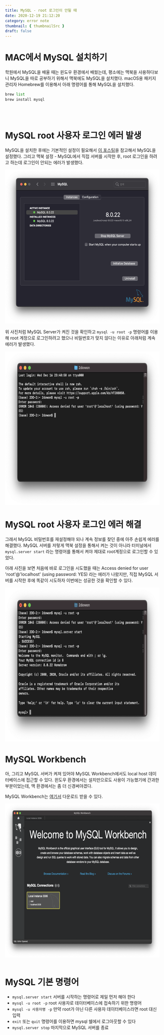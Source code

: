```yaml
---
title: MySQL - root 로그인이 안될 때
date: 2020-12-19 21:12:20
category: error note
thumbnail: { thumbnailSrc }
draft: false
---
```


# MAC에서 MySQL 설치하기

학원에서 MySQL을 배울 때는 윈도우 환경에서 배웠는데, 평소에는 맥북을 사용하다보니 MySQL을 따로 공부하기 위해서 맥북에도 MySQL을 설치했다. macOS용 패키지 관리자 Homebrew를 이용해서 아래 명령어를 통해 MySQL을 설치했다.

```python
brew list
brew install mysql
```

</br>
</br>

# MySQL root 사용자 로그인 에러 발생

MySQL을 설치한 후에는 기본적인 설정이 필요해서 [이 포스팅](https://whitepaek.tistory.com/16)을 참고해서 MySQL을 설정했다. 그리고 맥북 설정 - MySQL에서 직접 서버를 시작한 후, root 로그인을 하려고 하는데 로그인이 안되는 에러가 발생했다.

<img src="./image/mysql_login1.png"  width="700" height="500">

위 사진처럼 MySQL Server가 켜진 것을 확인하고 `mysql -u root -p` 명령어를 이용해 root 계정으로 로그인하려고 했으나 비밀번호가 맞지 않다는 이유로 아래처럼 계속 에러가 발생했다.

<img src="./image/mysql_login2.png"  width="700" height="500">

# MySQL root 사용자 로그인 에러 해결

그래서 MySQL 비밀번호를 재설정해야 되나 계속 정보를 찾던 중에 아주 손쉽게 에러를 해결했다. MySQL 서버를 저렇게 맥북 설정을 통해서 켜는 것이 아니라 터미널에서 `mysql.server start` 라는 명령어를 통해서 켜야 제대로 root계정으로 로그인할 수 있었다.

아래 사진을 보면 처음에 바로 로그인을 시도했을 때는 Access denied for user 'root'@'localhost' (using password: YES) 라는 에러가 나왔지만, 직접 MySQL 서버를 시작한 후에 똑같이 시도하자 이번에는 성공한 것을 확인할 수 있다.

<img src="./image/mysql_login3.png"  width="700" height="500">

# MySQL Workbench

아, 그리고 MySQL 서버가 켜져 있어야 MySQL Workbench에서도 local host 데이터베이스에 접근할 수 있다. 윈도우 환경에서는 설치만으로도 사용이 가능했기에 간과한 부분이었는데, 맥 환경에서는 좀 더 신경써야겠다.

MySQL Workbench는 [여기서](https://dev.mysql.com/downloads/workbench/) 다운로드 받을 수 있다.

<img src="./image/mysql_login5.png"  width="700" height="500">

</br>
</br>

# MySQL 기본 명령어

- `mysql.server start` 서버를 시작하는 명령어로 제일 먼저 해야 한다
- `mysql -u root -p` root 사용자로 데이터베이스에 접속하기 위한 명령어
- `mysql -u 사용자명 -p` 만약 root가 아닌 다른 사용자 데이터베이스라면 root 대신 입력
- `exit` 또는 `quit` 명령어를 이용하면 mysql 쉘에서 로그아웃할 수 있다
- `mysql.server stop` 마지막으로 MySQL 서버를 종료
